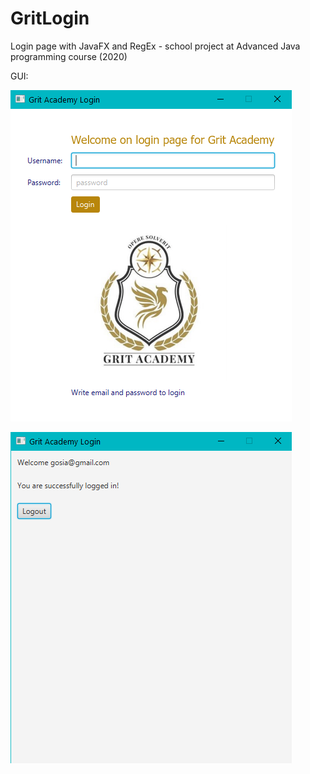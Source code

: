# GritLogin
Login page with JavaFX and RegEx - school project at Advanced Java programming course (2020)

GUI:

![GL 1](/images/Grit_Login1.png)

![GL 2](/images/Grit_Login2.png)

